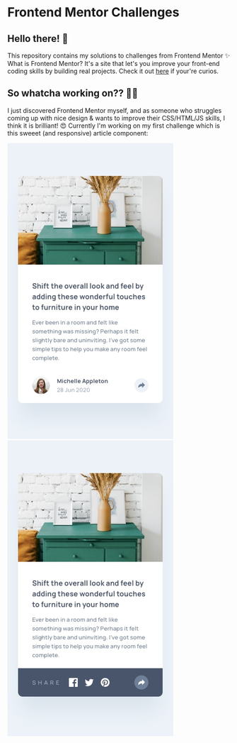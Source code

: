 # Frontend Mentor Challenges

## Hello there! 👋
This repository contains my solutions to challenges from Frontend Mentor ✨ What is Frontend Mentor? It's a site that let's you improve your front-end coding skills by building real projects. Check it out [here](https://frontendmentor.io) if your're curios. 


## So whatcha working on?? 👩‍💻
I just discovered Frontend Mentor myself, and as someone who struggles coming up with nice design & wants to improve their CSS/HTML/JS skills, I think it is brilliant! 😍 Currently I'm working on my first challenge which is this sweeet (and responsive) article component:

![Design preview for the Article preview component coding challenge](./article-preview-component/design/mobile-design.jpg)
![Design preview for the Article preview component coding challenge](./article-preview-component/design/mobile-active-state.jpg)

